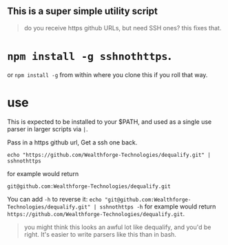 ## This is a super simple utility script
> do you receive https github URLs, but need SSH ones? this fixes that.

# `npm install -g sshnothttps`.

or `npm install -g` from within where you clone this if you roll that way.

# use
This is expected to be installed to your $PATH, and used as a single use parser in larger scripts via `|`.

Pass in a https github url, Get a ssh one back.

`echo "https://github.com/Wealthforge-Technologies/dequalify.git" | sshnothttps`

for example would return

`git@github.com:Wealthforge-Technologies/dequalify.git`

You can add `-h` to reverse it:
`echo "git@github.com:Wealthforge-Technologies/dequalify.git" | sshnothttps -h` for example would return `https://github.com/Wealthforge-Technologies/dequalify.git`.

> you might think this looks an awful lot like dequalify, and you'd be right. It's easier to write parsers like this than in bash.
